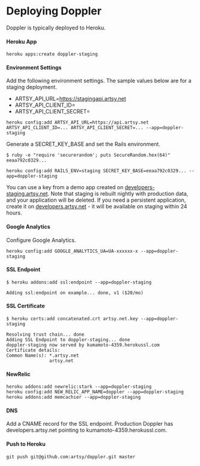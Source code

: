 Deploying Doppler
=================

Doppler is typically deployed to Heroku.

#### Heroku App

```
heroku apps:create doppler-staging
```

#### Environment Settings

Add the following environment settings. The sample values below are for a staging deployment.

* ARTSY_API_URL=https://stagingapi.artsy.net
* ARTSY_API_CLIENT_ID=<Artsy API Client ID>
* ARTSY_API_CLIENT_SECRET=<Artsy API Client Secret>

```
heroku config:add ARTSY_API_URL=https://api.artsy.net ARTSY_API_CLIENT_ID=... ARTSY_API_CLIENT_SECRET=... --app=doppler-staging
```

Generate a SECRET_KEY_BASE and set the Rails environment.

```
$ ruby -e "require 'securerandom'; puts SecureRandom.hex(64)"
eeaa792c0329...
```

```
heroku config:add RAILS_ENV=staging SECRET_KEY_BASE=eeaa792c0329... --app=doppler-staging
```

You can use a key from a demo app created on [developers-staging.artsy.net](https://developers-staging.artsy.net). Note that staging is rebuilt nightly with production data, and your application will be deleted. If you need a persistent application, create it on [developers.artsy.net](http://developers.artsy.net) - it will be available on staging within 24 hours.

#### Google Analytics

Configure Google Analytics.

```
heroku config:add GOOGLE_ANALYTICS_UA=UA-xxxxxx-x --app=doppler-staging
```

#### SSL Endpoint

```
$ heroku addons:add ssl:endpoint --app=doppler-staging

Adding ssl:endpoint on example... done, v1 ($20/mo)
```

#### SSL Certificate

```
$ heroku certs:add concatenated.crt artsy.net.key --app=doppler-staging

Resolving trust chain... done
Adding SSL Endpoint to doppler-staging... done
doppler-staging now served by kumamoto-4359.herokussl.com
Certificate details:
Common Name(s): *.artsy.net
                artsy.net
```

#### NewRelic

```
heroku addons:add newrelic:stark --app=doppler-staging
heroku config:add NEW_RELIC_APP_NAME=doppler --app=doppler-staging
heroku addons:add memcachier --app=doppler-staging
```

#### DNS

Add a CNAME record for the SSL endpoint. Production Doppler has developers.artsy.net pointing to kumamoto-4359.herokussl.com.

#### Push to Heroku

```
git push git@github.com:artsy/doppler.git master
```

